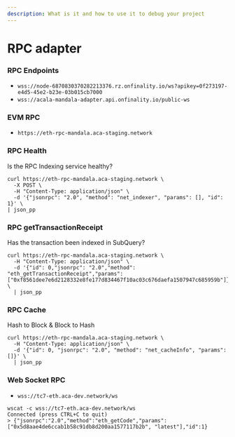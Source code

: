 ```yaml
---
description: What is it and how to use it to debug your project
---
```


# RPC adapter

### RPC Endpoints

* `wss://node-6870830370282213376.rz.onfinality.io/ws?apikey=0f273197-e4d5-45e2-b23e-03b015cb7000`
* `wss://acala-mandala-adapter.api.onfinality.io/public-ws`

### EVM RPC

* `https://eth-rpc-mandala.aca-staging.network`

### RPC Health

Is the RPC Indexing service healthy?&#x20;

```
curl https://eth-rpc-mandala.aca-staging.network \
  -X POST \
  -H "Content-Type: application/json" \
  -d '{"jsonrpc": "2.0", "method": "net_indexer", "params": [], "id": 1}' \
| json_pp
```

### RPC getTransactionReceipt

Has the transaction been indexed in SubQuery? &#x20;

```
curl https://eth-rpc-mandala.aca-staging.network \
  -H "Content-Type: application/json" \
  -d '{"id": 0,"jsonrpc": "2.0","method": "eth_getTransactionReceipt","params": ["0xf8561dee7e6d2128332e8fe177d834467f10ac03c676daefa1507947c685959b"]}' \
  | json_pp
```

### RPC Cache

Hash to Block & Block to Hash

```
curl https://eth-rpc-mandala.aca-staging.network \
  -H "Content-Type: application/json" \
  -d '{"id": 0, "jsonrpc": "2.0", "method": "net_cacheInfo", "params": []}' \
  | json_pp
```



### Web Socket RPC

* `wss://tc7-eth.aca-dev.network/ws`

```
wscat -c wss://tc7-eth.aca-dev.network/ws                                                                                                                    
Connected (press CTRL+C to quit)
> {"jsonrpc":"2.0","method":"eth_getCode","params": ["0x5d8aae4de6ccab1b58c91db8d200aa1577117b2b", "latest"],"id":1}
```
